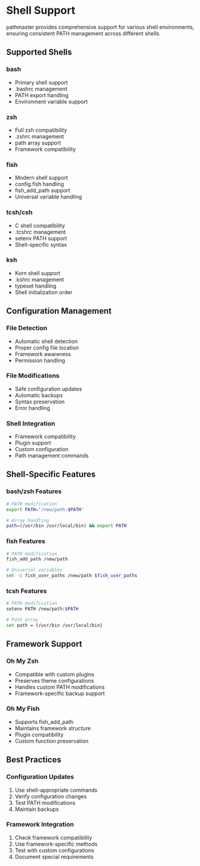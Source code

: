 # Shell Support

pathmaster provides comprehensive support for various shell environments, ensuring consistent PATH management across different shells.

## Supported Shells

### bash
- Primary shell support
- .bashrc management
- PATH export handling
- Environment variable support

### zsh
- Full zsh compatibility
- .zshrc management
- path array support
- Framework compatibility

### fish
- Modern shell support
- config.fish handling
- fish_add_path support
- Universal variable handling

### tcsh/csh
- C shell compatibility
- .tcshrc management
- setenv PATH support
- Shell-specific syntax

### ksh
- Korn shell support
- .kshrc management
- typeset handling
- Shell initialization order

## Configuration Management

### File Detection
- Automatic shell detection
- Proper config file location
- Framework awareness
- Permission handling

### File Modifications
- Safe configuration updates
- Automatic backups
- Syntax preservation
- Error handling

### Shell Integration
- Framework compatibility
- Plugin support
- Custom configuration
- Path management commands

## Shell-Specific Features

### bash/zsh Features
```bash
# PATH modification
export PATH="/new/path:$PATH"

# Array handling
path=(/usr/bin /usr/local/bin) && export PATH
```

### fish Features
```bash
# PATH modification
fish_add_path /new/path

# Universal variables
set -U fish_user_paths /new/path $fish_user_paths
```

### tcsh Features
```bash
# PATH modification
setenv PATH /new/path:$PATH

# Path array
set path = (/usr/bin /usr/local/bin)
```

## Framework Support

### Oh My Zsh
- Compatible with custom plugins
- Preserves theme configurations
- Handles custom PATH modifications
- Framework-specific backup support

### Oh My Fish
- Supports fish_add_path
- Maintains framework structure
- Plugin compatibility
- Custom function preservation

## Best Practices

### Configuration Updates
1. Use shell-appropriate commands
2. Verify configuration changes
3. Test PATH modifications
4. Maintain backups

### Framework Integration
1. Check framework compatibility
2. Use framework-specific methods
3. Test with custom configurations
4. Document special requirements
